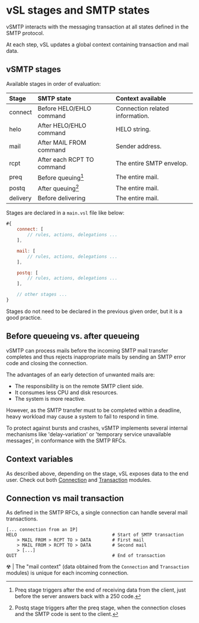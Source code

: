 # vSL stages and SMTP states

vSMTP interacts with the messaging transaction at all states defined in the SMTP protocol.

At each step, vSL updates a global context containing transaction and mail data.

## vSMTP stages

Available stages in order of evaluation:

| Stage    | SMTP state                 | Context available               |
| :------  | :------------------------- | :------------------------------ |
| connect  | Before HELO/EHLO command   | Connection related information. |
| helo     | After HELO/EHLO command    | HELO string.                    |
| mail     | After MAIL FROM command    | Sender address.                 |
| rcpt     | After each RCPT TO command | The entire SMTP envelop.        |
| preq     | Before queuing[^preq]      | The entire mail.                |
| postq    | After queuing[^postq]      | The entire mail.                |
| delivery | Before delivering          | The entire mail.                |

[^preq]: Preq stage triggers after the end of receiving data from the client, just before the server answers back with a 250 code.

[^postq]: Postq stage triggers after the preq stage, when the connection closes and the SMTP code is sent to the client.

Stages are declared in a `main.vsl` file like below:

```js
#{
    connect: [
        // rules, actions, delegations ...
    ],

    mail: [
        // rules, actions, delegations ...
    ],

    postq: [
        // rules, actions, delegations ...
    ],

    // other stages ...
}
```

Stages do not need to be declared in the previous given order, but it is a good practice.

## Before queueing vs. after queueing

vSMTP can process mails before the incoming SMTP mail transfer completes and thus rejects inappropriate mails by sending an SMTP error code and closing the connection.

The advantages of an early detection of unwanted mails are:

- The responsibility is on the remote SMTP client side.
- It consumes less CPU and disk resources.
- The system is more reactive.

However, as the SMTP transfer must to be completed within a deadline, heavy workload may cause a system to fail to respond in time.

To protect against bursts and crashes, vSMTP implements several internal mechanisms like 'delay-variation' or 'temporary service unavailable messages', in conformance with the SMTP RFCs.

## Context variables

As described above, depending on the stage, vSL exposes data to the end user.
Check out both [Connection](api/Connection.md) and [Transaction](api/Transaction.md) modules.

## Connection vs mail transaction

As defined in the SMTP RFCs, a single connection can handle several mail transactions.

```shell
[... connection from an IP]
HELO                                    # Start of SMTP transaction
    > MAIL FROM > RCPT TO > DATA        # First mail
    > MAIL FROM > RCPT TO > DATA        # Second mail
    > [...]
QUIT                                    # End of transaction
```

&#9762; | The "mail context" (data obtained from the `Connection` and `Transaction` modules) is unique for each incoming connection.
